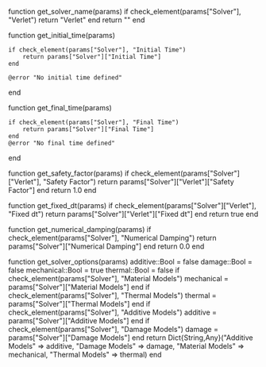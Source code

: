 function get_solver_name(params)
    if check_element(params["Solver"], "Verlet")
        return "Verlet"
    end
    return ""
end

function get_initial_time(params)

    if check_element(params["Solver"], "Initial Time")
        return params["Solver"]["Initial Time"]
    end

    @error "No initial time defined"
end

function get_final_time(params)

    if check_element(params["Solver"], "Final Time")
        return params["Solver"]["Final Time"]
    end
    @error "No final time defined"
end

function get_safety_factor(params)
    if check_element(params["Solver"]["Verlet"], "Safety Factor")
        return params["Solver"]["Verlet"]["Safety Factor"]
    end
    return 1.0
end

function get_fixed_dt(params)
    if check_element(params["Solver"]["Verlet"], "Fixed dt")
        return params["Solver"]["Verlet"]["Fixed dt"]
    end
    return true
end

function get_numerical_damping(params)
    if check_element(params["Solver"], "Numerical Damping")
        return params["Solver"]["Numerical Damping"]
    end
    return 0.0
end

function get_solver_options(params)
    additive::Bool = false
    damage::Bool = false
    mechanical::Bool = true
    thermal::Bool = false
    if check_element(params["Solver"], "Material Models")
        mechanical = params["Solver"]["Material Models"]
    end
    if check_element(params["Solver"], "Thermal Models")
        thermal = params["Solver"]["Thermal Models"]
    end
    if check_element(params["Solver"], "Additive Models")
        additive = params["Solver"]["Additive Models"]
    end
    if check_element(params["Solver"], "Damage Models")
        damage = params["Solver"]["Damage Models"]
    end
    return Dict{String,Any}("Additive Models" => additive, "Damage Models" => damage, "Material Models" => mechanical, "Thermal Models" => thermal)
end